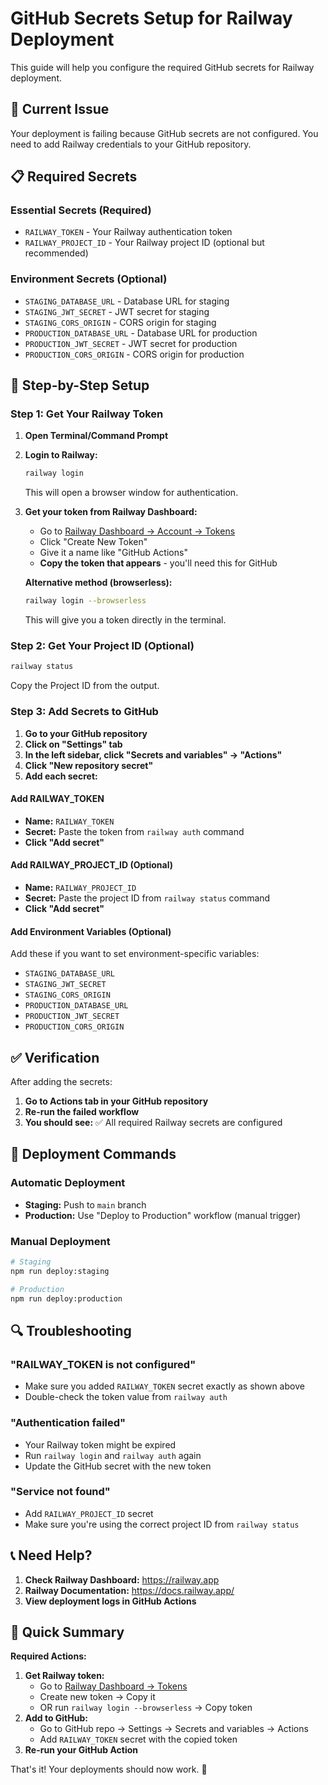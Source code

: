 # GitHub Secrets Setup for Railway Deployment

This guide will help you configure the required GitHub secrets for Railway deployment.

## 🚨 Current Issue

Your deployment is failing because GitHub secrets are not configured. You need to add Railway credentials to your GitHub repository.

## 📋 Required Secrets

### Essential Secrets (Required)

- `RAILWAY_TOKEN` - Your Railway authentication token
- `RAILWAY_PROJECT_ID` - Your Railway project ID (optional but recommended)

### Environment Secrets (Optional)

- `STAGING_DATABASE_URL` - Database URL for staging
- `STAGING_JWT_SECRET` - JWT secret for staging
- `STAGING_CORS_ORIGIN` - CORS origin for staging
- `PRODUCTION_DATABASE_URL` - Database URL for production
- `PRODUCTION_JWT_SECRET` - JWT secret for production
- `PRODUCTION_CORS_ORIGIN` - CORS origin for production

## 🔧 Step-by-Step Setup

### Step 1: Get Your Railway Token

1. **Open Terminal/Command Prompt**
2. **Login to Railway:**

   ```bash
   railway login
   ```

   This will open a browser window for authentication.

3. **Get your token from Railway Dashboard:**
   - Go to [Railway Dashboard → Account → Tokens](https://railway.app/account/tokens)
   - Click "Create New Token"
   - Give it a name like "GitHub Actions"
   - **Copy the token that appears** - you'll need this for GitHub

   **Alternative method (browserless):**

   ```bash
   railway login --browserless
   ```

   This will give you a token directly in the terminal.

### Step 2: Get Your Project ID (Optional)

```bash
railway status
```

Copy the Project ID from the output.

### Step 3: Add Secrets to GitHub

1. **Go to your GitHub repository**
2. **Click on "Settings" tab**
3. **In the left sidebar, click "Secrets and variables" → "Actions"**
4. **Click "New repository secret"**
5. **Add each secret:**

#### Add RAILWAY_TOKEN

- **Name:** `RAILWAY_TOKEN`
- **Secret:** Paste the token from `railway auth` command
- **Click "Add secret"**

#### Add RAILWAY_PROJECT_ID (Optional)

- **Name:** `RAILWAY_PROJECT_ID`
- **Secret:** Paste the project ID from `railway status` command
- **Click "Add secret"**

#### Add Environment Variables (Optional)

Add these if you want to set environment-specific variables:

- `STAGING_DATABASE_URL`
- `STAGING_JWT_SECRET`
- `STAGING_CORS_ORIGIN`
- `PRODUCTION_DATABASE_URL`
- `PRODUCTION_JWT_SECRET`
- `PRODUCTION_CORS_ORIGIN`

## ✅ Verification

After adding the secrets:

1. **Go to Actions tab in your GitHub repository**
2. **Re-run the failed workflow**
3. **You should see:** ✅ All required Railway secrets are configured

## 🚀 Deployment Commands

### Automatic Deployment

- **Staging:** Push to `main` branch
- **Production:** Use "Deploy to Production" workflow (manual trigger)

### Manual Deployment

```bash
# Staging
npm run deploy:staging

# Production
npm run deploy:production
```

## 🔍 Troubleshooting

### "RAILWAY_TOKEN is not configured"

- Make sure you added `RAILWAY_TOKEN` secret exactly as shown above
- Double-check the token value from `railway auth`

### "Authentication failed"

- Your Railway token might be expired
- Run `railway login` and `railway auth` again
- Update the GitHub secret with the new token

### "Service not found"

- Add `RAILWAY_PROJECT_ID` secret
- Make sure you're using the correct project ID from `railway status`

## 📞 Need Help?

1. **Check Railway Dashboard:** https://railway.app
2. **Railway Documentation:** https://docs.railway.app/
3. **View deployment logs in GitHub Actions**

## 🎯 Quick Summary

**Required Actions:**

1. **Get Railway token:**
   - Go to [Railway Dashboard → Tokens](https://railway.app/account/tokens)
   - Create new token → Copy it
   - OR run `railway login --browserless` → Copy token
2. **Add to GitHub:**
   - Go to GitHub repo → Settings → Secrets and variables → Actions
   - Add `RAILWAY_TOKEN` secret with the copied token
3. **Re-run your GitHub Action**

That's it! Your deployments should now work. 🚀
